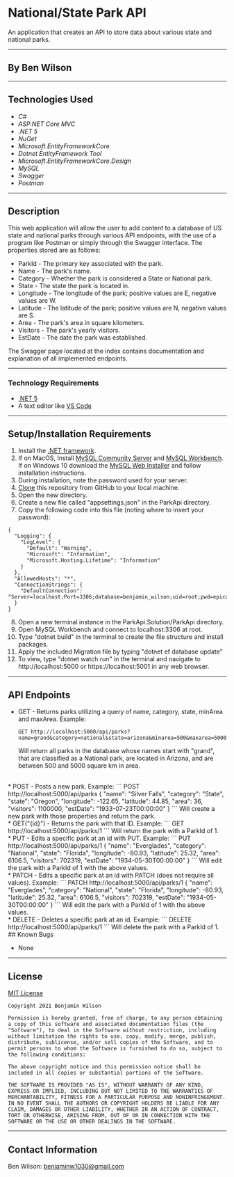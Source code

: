 # National/State Park API

An application that creates an API to store data about various state and national parks.

---

## By Ben Wilson

---

## Technologies Used

- _C#_
- _ASP.NET Core MVC_
- _.NET 5_
- _NuGet_
- _Microsoft.EntityFrameworkCore_
- _Dotnet EntityFramework Tool_
- _Microsoft.EntityFrameworkCore.Design_
- _MySQL_
- _Swagger_
- _Postman_

---

## Description

This web application will allow the user to add content to a database of US state and national parks through various API endpoints, with the use of a program like Postman or simply through the Swagger interface. The properties stored are as follows:

- ParkId - The primary key associated with the park.
- Name - The park's name.
- Category - Whether the park is considered a State or National park.
- State - The state the park is located in.
- Longitude - The longitude of the park; positive values are E, negative values are W.
- Latitude - The latitude of the park; positive values are N, negative values are S.
- Area - The park's area in square kilometers.
- Visitors - The park's yearly visitors.
- EstDate - The date the park was established.

The Swagger page located at the index contains documentation and explanation of all implemented endpoints.

---

### Technology Requirements

- [.NET 5](https://dotnet.microsoft.com/download/dotnet/5.0)
- A text editor like [VS Code](https://code.visualstudio.com/)

---

## Setup/Installation Requirements

1. Install the [.NET framework](https://docs.microsoft.com/en-us/dotnet/core/install/windows?tabs=net50).
2. If on MacOS, Install [MySQL Community Server](https://dev.mysql.com/downloads/file/?id=484914) and [MySQL Workbench](https://dev.mysql.com/downloads/file/?id=484391). If on Windows 10 download the [MySQL Web Installer](https://downloads.mysql.com/archives/get/p/25/file/mysql-installer-web-community-8.0.19.0.msi) and follow installation instructions.
3. During installation, note the password used for your server.
4. [Clone](https://docs.github.com/en/github/creating-cloning-and-archiving-repositories/cloning-a-repository-from-github/cloning-a-repository) this repository from GitHub to your local machine.
5. Open the new directory.
6. Create a new file called "appsettings.json" in the ParkApi directory.
7. Copy the following code into this file (noting where to insert your password):

```
{
  "Logging": {
    "LogLevel": {
      "Default": "Warning",
      "Microsoft": "Information",
      "Microsoft.Hosting.Lifetime": "Information"
    }
  },
  "AllowedHosts": "*",
  "ConnectionStrings": {
    "DefaultConnection": "Server=localhost;Port=3306;database=benjamin_wilson;uid=root;pwd=epicodus;"
  }
}
```

8. Open a new terminal instance in the ParkApi.Solution/ParkApi directory.
9. Open MySQL Workbench and connect to localhost:3306 at root.
10. Type "dotnet build" in the terminal to create the file structure and install packages.
11. Apply the included Migration file by typing "dotnet ef database update"
12. To view, type "dotnet watch run" in the terminal and navigate to http://localhost:5000 or https://localhost:5001 in any web browser.

---

## API Endpoints
* GET - Returns parks utilizing a query of name, category, state, minArea and maxArea.
  Example:
  
  ```
  GET http://localhost:5000/api/parks?name=grand&category=national&state=arizona&minarea=500&maxarea=5000
  ```
  Will return all parks in the database whose names start with "grand", that are classified as a National park, are located in Arizona, and are between 500 and 5000 square km in area.  
<br>
* POST - Posts a new park.
  Example:
  ```
  POST http://localhost:5000/api/parks
  {
        "name": "Silver Falls",
        "category": "State",
        "state": "Oregon",
        "longitude": -122.65,
        "latitude": 44.85,
        "area": 36,
        "visitors": 1100000,
        "estDate": "1933-07-23T00:00:00"
    }
  ```
  Will create a new park with those properties and return the park.  
<br>
* GET("{id}") - Returns the park with that ID.
  Example:
  ```
  GET http://localhost:5000/api/parks/1
  ```
  Will return the park with a ParkId of 1.  
<br>
* PUT - Edits a specific park at an id with PUT.
  Example:
  ```
  PUT http://localhost:5000/api/parks/1
  {
      "name": "Everglades",
      "category": "National",
      "state": "Florida",
      "longitude": -80.93,
      "latitude": 25.32,
      "area": 6106.5,
      "visitors": 702319,
      "estDate": "1934-05-30T00:00:00"
  }
  ```
  Will edit the park with a ParkId of 1 with the above values.  
<br>
* PATCH - Edits a specific park at an id with PATCH (does not require all values).
  Example:
  ```
  PATCH http://localhost:5000/api/parks/1
  {
      "name": "Everglades",
      "category": "National",
      "state": "Florida",
      "longitude": -80.93,
      "latitude": 25.32,
      "area": 6106.5,
      "visitors": 702319,
      "estDate": "1934-05-30T00:00:00"
  }
  ```
  Will edit the park with a ParkId of 1 with the above values.  
<br>
* DELETE - Deletes a specific park at an id.
  Example:
  ```
  DELETE http://localhost:5000/api/parks/1
  ```
  Will delete the park with a ParkId of 1.  
  <br>
## Known Bugs

- None

---

## License

[MIT License](https://opensource.org/licenses/MIT)

```
Copyright 2021 Benjamin Wilson

Permission is hereby granted, free of charge, to any person obtaining a copy of this software and associated documentation files (the "Software"), to deal in the Software without restriction, including without limitation the rights to use, copy, modify, merge, publish, distribute, sublicense, and/or sell copies of the Software, and to permit persons to whom the Software is furnished to do so, subject to the following conditions:

The above copyright notice and this permission notice shall be included in all copies or substantial portions of the Software.

THE SOFTWARE IS PROVIDED "AS IS", WITHOUT WARRANTY OF ANY KIND, EXPRESS OR IMPLIED, INCLUDING BUT NOT LIMITED TO THE WARRANTIES OF MERCHANTABILITY, FITNESS FOR A PARTICULAR PURPOSE AND NONINFRINGEMENT. IN NO EVENT SHALL THE AUTHORS OR COPYRIGHT HOLDERS BE LIABLE FOR ANY CLAIM, DAMAGES OR OTHER LIABILITY, WHETHER IN AN ACTION OF CONTRACT, TORT OR OTHERWISE, ARISING FROM, OUT OF OR IN CONNECTION WITH THE SOFTWARE OR THE USE OR OTHER DEALINGS IN THE SOFTWARE.

```

---

## Contact Information

Ben Wilson: <benjaminw1030@gmail.com>
